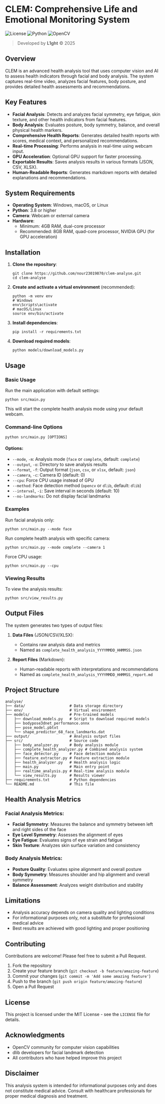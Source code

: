 # CLEM: Comprehensive Life and Emotional Monitoring System

![License](https://img.shields.io/badge/license-MIT-blue.svg)
![Python](https://img.shields.io/badge/python-3.8%2B-brightgreen.svg)
![OpenCV](https://img.shields.io/badge/OpenCV-4.8.0%2B-orange.svg)

> Developed by **L1ght** © 2025

## Overview

CLEM is an advanced health analysis tool that uses computer vision and AI to assess health indicators through facial and body analysis. The system captures real-time video, analyzes facial features, body posture, and provides detailed health assessments and recommendations.

## Key Features

- **Facial Analysis**: Detects and analyzes facial symmetry, eye fatigue, skin texture, and other health indicators from facial features.
- **Body Analysis**: Evaluates posture, body symmetry, balance, and overall physical health markers.
- **Comprehensive Health Reports**: Generates detailed health reports with scores, medical context, and personalized recommendations.
- **Real-time Processing**: Performs analysis in real-time using webcam input.
- **GPU Acceleration**: Optional GPU support for faster processing.
- **Exportable Results**: Saves analysis results in various formats (JSON, CSV, XLSX).
- **Human-Readable Reports**: Generates markdown reports with detailed explanations and recommendations.

## System Requirements

- **Operating System**: Windows, macOS, or Linux
- **Python**: 3.8 or higher
- **Camera**: Webcam or external camera
- **Hardware**: 
  - Minimum: 4GB RAM, dual-core processor
  - Recommended: 8GB RAM, quad-core processor, NVIDIA GPU (for GPU acceleration)

## Installation

1. **Clone the repository**:
   ```
   git clone https://github.com/nour23019870/clem-analyse.git
   cd clem-analyse
   ```

2. **Create and activate a virtual environment** (recommended):
   ```
   python -m venv env
   # Windows
   env\Scripts\activate
   # macOS/Linux
   source env/bin/activate
   ```

3. **Install dependencies**:
   ```
   pip install -r requirements.txt
   ```

4. **Download required models**:
   ```
   python models/download_models.py
   ```

## Usage

### Basic Usage

Run the main application with default settings:

```
python src/main.py
```

This will start the complete health analysis mode using your default webcam.

### Command-line Options

```
python src/main.py [OPTIONS]
```

#### Options:

- `--mode`, `-m`: Analysis mode (`face` or `complete`, default: `complete`)
- `--output`, `-o`: Directory to save analysis results
- `--format`, `-f`: Output format (`json`, `csv`, or `xlsx`, default: `json`)
- `--camera`, `-c`: Camera ID (default: 0)
- `--cpu`: Force CPU usage instead of GPU
- `--method`: Face detection method (`opencv` or `dlib`, default: `dlib`)
- `--interval`, `-i`: Save interval in seconds (default: 10)
- `--no-landmarks`: Do not display facial landmarks

### Examples

Run facial analysis only:
```
python src/main.py --mode face
```

Run complete health analysis with specific camera:
```
python src/main.py --mode complete --camera 1
```

Force CPU usage:
```
python src/main.py --cpu
```

### Viewing Results

To view the analysis results:
```
python src/view_results.py
```

## Output Files

The system generates two types of output files:

1. **Data Files** (JSON/CSV/XLSX):
   - Contains raw analysis data and metrics
   - Named as `complete_health_analysis_YYYYMMDD_HHMMSS.json`

2. **Report Files** (Markdown):
   - Human-readable reports with interpretations and recommendations
   - Named as `complete_health_analysis_YYYYMMDD_HHMMSS_report.md`

## Project Structure

```
analyse/
├── data/                    # Data storage directory
├── env/                     # Virtual environment
├── models/                  # Pre-trained models
│   ├── download_models.py   # Script to download required models
│   ├── bodypose3dnet_performance.onnx
│   ├── pose_model.pbtxt
│   └── shape_predictor_68_face_landmarks.dat
├── output/                  # Analysis output files
├── src/                     # Source code
│   ├── body_analyzer.py     # Body analysis module
│   ├── complete_health_analyzer.py # Combined analysis system
│   ├── face_detector.py     # Face detection module
│   ├── feature_extractor.py # Feature extraction module
│   ├── health_analyzer.py   # Health analysis logic
│   ├── main.py              # Main entry point
│   ├── realtime_analysis.py # Real-time analysis module
│   └── view_results.py      # Results viewer
├── requirements.txt         # Python dependencies
└── README.md                # This file
```

## Health Analysis Metrics

### Facial Analysis Metrics:
- **Facial Symmetry**: Measures the balance and symmetry between left and right sides of the face
- **Eye Level Symmetry**: Assesses the alignment of eyes
- **Eye Fatigue**: Evaluates signs of eye strain and fatigue
- **Skin Texture**: Analyzes skin surface variation and consistency

### Body Analysis Metrics:
- **Posture Quality**: Evaluates spine alignment and overall posture
- **Body Symmetry**: Measures shoulder and hip alignment and overall symmetry
- **Balance Assessment**: Analyzes weight distribution and stability

## Limitations

- Analysis accuracy depends on camera quality and lighting conditions
- For informational purposes only, not a substitute for professional medical advice
- Best results are achieved with good lighting and proper positioning

## Contributing

Contributions are welcome! Please feel free to submit a Pull Request.

1. Fork the repository
2. Create your feature branch (`git checkout -b feature/amazing-feature`)
3. Commit your changes (`git commit -m 'Add some amazing feature'`)
4. Push to the branch (`git push origin feature/amazing-feature`)
5. Open a Pull Request

## License

This project is licensed under the MIT License - see the `LICENSE` file for details.

## Acknowledgments

- OpenCV community for computer vision capabilities
- dlib developers for facial landmark detection
- All contributors who have helped improve this project

## Disclaimer

This analysis system is intended for informational purposes only and does not constitute medical advice. Consult with healthcare professionals for proper medical diagnosis and treatment.